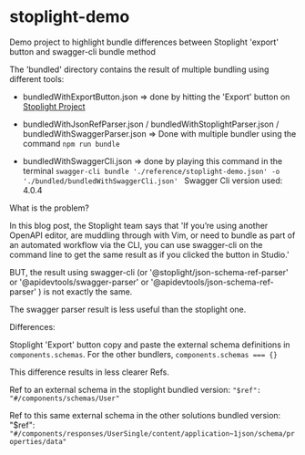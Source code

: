 # stoplight-demo
Demo project to highlight bundle differences between Stoplight 'export' button and swagger-cli bundle method 


The 'bundled' directory contains the result of multiple bundling using different tools:

- bundledWithExportButton.json => done by hitting the 'Export' button on [Stoplight Project](https://jules-prevost.stoplight.io/docs/stoplight-demo/5idsiq5fewftd-stoplight-demo)

- bundledWithJsonRefParser.json / bundledWithStoplightParser.json / bundledWithSwaggerParser.json => Done with multiple bundler using the command `npm run bundle`

- bundledWithSwaggerCli.json => done by playing this command in the terminal `swagger-cli bundle './reference/stoplight-demo.json' -o './bundled/bundledWithSwaggerCli.json'
  ` 
Swagger Cli version used: 4.0.4

What is the problem? 

In this blog post, the Stoplight team says that 'If you’re using another OpenAPI editor, are muddling through with Vim, or need to bundle as part of an automated workflow via the CLI, you can use swagger-cli on the command line to get the same result as if you clicked the button in Studio.'

BUT, the result using swagger-cli (or '@stoplight/json-schema-ref-parser' or '@apidevtools/swagger-parser' or '@apidevtools/json-schema-ref-parser' ) is not exactly the same. 

The swagger parser result is less useful than the stoplight one. 

Differences: 

Stoplight 'Export' button copy and paste the external schema definitions in `components.schemas`. For the other bundlers, `components.schemas === {}`

This difference results in less clearer Refs. 

Ref to an external schema in the stoplight bundled version:
`"$ref": "#/components/schemas/User"`

Ref to this same external schema in the other solutions bundled version: "$ref": `"#/components/responses/UserSingle/content/application~1json/schema/properties/data"`
